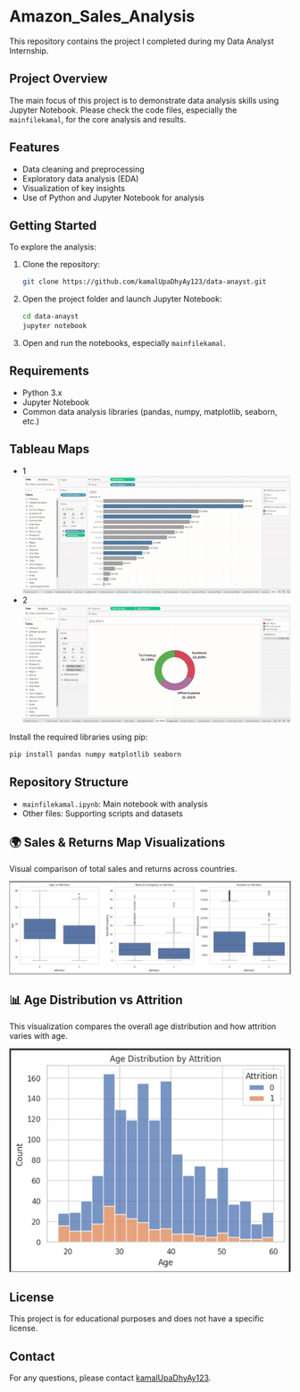 # Amazon_Sales_Analysis

This repository contains the project I completed during my Data Analyst Internship.

## Project Overview

The main focus of this project is to demonstrate data analysis skills using Jupyter Notebook. Please check the code files, especially the `mainfilekamal`, for the core analysis and results.

## Features

- Data cleaning and preprocessing
- Exploratory data analysis (EDA)
- Visualization of key insights
- Use of Python and Jupyter Notebook for analysis

## Getting Started

To explore the analysis:

1. Clone the repository:
   ```bash
   git clone https://github.com/kamalUpaDhyAy123/data-anayst.git
   ```
2. Open the project folder and launch Jupyter Notebook:
   ```bash
   cd data-anayst
   jupyter notebook
   ```
3. Open and run the notebooks, especially `mainfilekamal`.

## Requirements

- Python 3.x
- Jupyter Notebook
- Common data analysis libraries (pandas, numpy, matplotlib, seaborn, etc.)

## Tableau Maps
- 1
 ![Amazon Sales Analysis Demo](https://github.com/kamalUpaDhyAy123/Amazon_Sales_Analysis/blob/main/images/new1.gif?raw=true)
- 2
![Amazon Sales Analysis Demo](https://github.com/kamalUpaDhyAy123/Amazon_Sales_Analysis/blob/main/images/new2.gif?raw=true)



Install the required libraries using pip:
```bash
pip install pandas numpy matplotlib seaborn
```

## Repository Structure

- `mainfilekamal.ipynb`: Main notebook with analysis
- Other files: Supporting scripts and datasets

## 🌍 Sales & Returns Map Visualizations

Visual comparison of total sales and returns across countries.

<p align="center">
  <img src="https://github.com/kamalUpaDhyAy123/Amazon_Sales_Analysis/blob/main/images/Screenshot%202025-07-14%20113348.png" alt="Sales and Returns Maps" width="800"/>
</p>

## 📊 Age Distribution vs Attrition

This visualization compares the overall age distribution and how attrition varies with age.

<p align="center">
  <img src="https://github.com/kamalUpaDhyAy123/Amazon_Sales_Analysis/blob/main/images/Screenshot%202025-07-14%20113332.png" alt="Age vs Attrition" width="800"/>
</p>

## License

This project is for educational purposes and does not have a specific license.

## Contact

For any questions, please contact [kamalUpaDhyAy123](https://github.com/kamalUpaDhyAy123).
